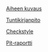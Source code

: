 [Aiheen kuvaus](dokumentaatio/aiheenKuvausJaRakenne.md)

[Tuntikirjanpito](dokumentaatio/tuntikirjanpito.md)

[Checkstyle](https://htmlpreview.github.io/?https://github.com/KeremAtak/Labraharava/blob/master/dokumentaatio/checkstyle/checkstyle.html)

[Pit-raportti](https://htmlpreview.github.io/?https://github.com/KeremAtak/Labraharava/blob/master/dokumentaatio/pit/index.html)
